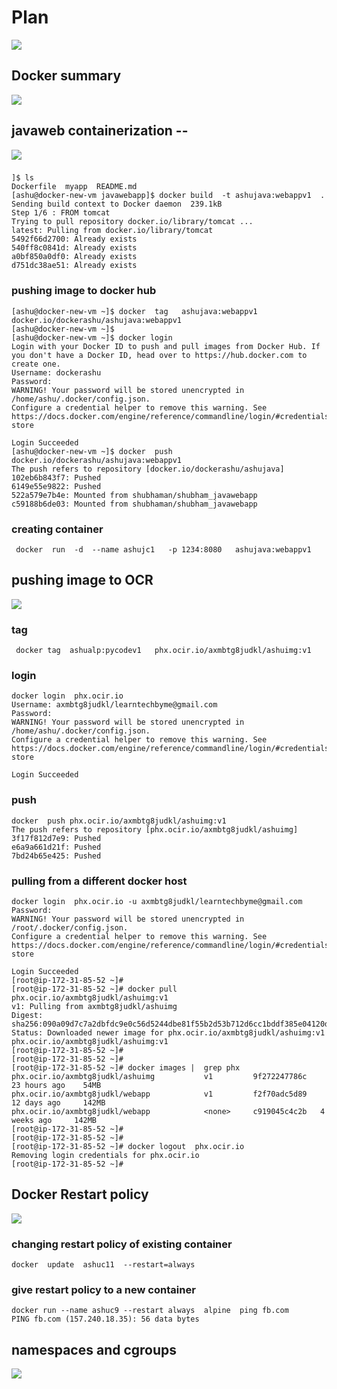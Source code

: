 # Plan 

<img src="plan.png">

## Docker summary 

<img src="sum.png">

## javaweb containerization -- 

<img src="javaweb.png">

### 

```
]$ ls
Dockerfile  myapp  README.md
[ashu@docker-new-vm javawebapp]$ docker build  -t ashujava:webappv1  .   
Sending build context to Docker daemon  239.1kB
Step 1/6 : FROM tomcat
Trying to pull repository docker.io/library/tomcat ... 
latest: Pulling from docker.io/library/tomcat
5492f66d2700: Already exists 
540ff8c0841d: Already exists 
a0bf850a0df0: Already exists 
d751dc38ae51: Already exists 

```

### pushing image to docker hub

```
[ashu@docker-new-vm ~]$ docker  tag   ashujava:webappv1    docker.io/dockerashu/ashujava:webappv1 
[ashu@docker-new-vm ~]$ 
[ashu@docker-new-vm ~]$ docker login 
Login with your Docker ID to push and pull images from Docker Hub. If you don't have a Docker ID, head over to https://hub.docker.com to create one.
Username: dockerashu
Password: 
WARNING! Your password will be stored unencrypted in /home/ashu/.docker/config.json.
Configure a credential helper to remove this warning. See
https://docs.docker.com/engine/reference/commandline/login/#credentials-store

Login Succeeded
[ashu@docker-new-vm ~]$ docker  push  docker.io/dockerashu/ashujava:webappv1
The push refers to repository [docker.io/dockerashu/ashujava]
102eb6b843f7: Pushed 
6149e55e9822: Pushed 
522a579e7b4e: Mounted from shubhaman/shubham_javawebapp 
c59188b6de03: Mounted from shubhaman/shubham_javawebapp 
```

### creating container 

```
 docker  run  -d  --name ashujc1   -p 1234:8080   ashujava:webappv1
```

## pushing image to OCR 

<img src="ocr.png">

### tag

```
 docker tag  ashualp:pycodev1   phx.ocir.io/axmbtg8judkl/ashuimg:v1 
```

### login 

```
docker login  phx.ocir.io
Username: axmbtg8judkl/learntechbyme@gmail.com
Password: 
WARNING! Your password will be stored unencrypted in /home/ashu/.docker/config.json.
Configure a credential helper to remove this warning. See
https://docs.docker.com/engine/reference/commandline/login/#credentials-store

Login Succeeded
```

### push

```
docker  push phx.ocir.io/axmbtg8judkl/ashuimg:v1
The push refers to repository [phx.ocir.io/axmbtg8judkl/ashuimg]
3f17f812d7e9: Pushed 
e6a9a661d21f: Pushed 
7bd24b65e425: Pushed 
```

### pulling from a different docker host

```
docker login  phx.ocir.io -u axmbtg8judkl/learntechbyme@gmail.com 
Password: 
WARNING! Your password will be stored unencrypted in /root/.docker/config.json.
Configure a credential helper to remove this warning. See
https://docs.docker.com/engine/reference/commandline/login/#credentials-store

Login Succeeded
[root@ip-172-31-85-52 ~]# 
[root@ip-172-31-85-52 ~]# docker pull  phx.ocir.io/axmbtg8judkl/ashuimg:v1
v1: Pulling from axmbtg8judkl/ashuimg
Digest: sha256:090a09d7c7a2dbfdc9e0c56d5244dbe81f55b2d53b712d6cc1bddf385e04120d
Status: Downloaded newer image for phx.ocir.io/axmbtg8judkl/ashuimg:v1
phx.ocir.io/axmbtg8judkl/ashuimg:v1
[root@ip-172-31-85-52 ~]# 
[root@ip-172-31-85-52 ~]# 
[root@ip-172-31-85-52 ~]# docker images |  grep phx
phx.ocir.io/axmbtg8judkl/ashuimg           v1         9f272247786c   23 hours ago    54MB
phx.ocir.io/axmbtg8judkl/webapp            v1         f2f70adc5d89   12 days ago     142MB
phx.ocir.io/axmbtg8judkl/webapp            <none>     c919045c4c2b   4 weeks ago     142MB
[root@ip-172-31-85-52 ~]# 
[root@ip-172-31-85-52 ~]# 
[root@ip-172-31-85-52 ~]# docker logout  phx.ocir.io  
Removing login credentials for phx.ocir.io
[root@ip-172-31-85-52 ~]# 

```

## Docker Restart policy 

<img src="res.png">

### changing restart policy of existing container 

```
docker  update  ashuc11  --restart=always
```

### give restart policy to a new container 

```
docker run --name ashuc9 --restart always  alpine  ping fb.com  
PING fb.com (157.240.18.35): 56 data bytes
```

## namespaces and cgroups 

<img src="nscg.png">

